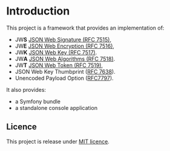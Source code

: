 # Introduction

This project is a framework that provides an implementation of:

* JW**S** [JSON Web Signature (RFC 7515)](https://tools.ietf.org/html/rfc7515),
* JW**E** [JSON Web Encryption (RFC 7516)](http://tools.ietf.org/html/rfc7516),
* JW**K** [JSON Web Key (RFC 7517)](http://tools.ietf.org/html/rfc7517).
* JW**A** [JSON Web Algorithms (RFC 7518)](http://tools.ietf.org/html/rfc7518).
* JW**T** [JSON Web Token (RFC 7519)](https://tools.ietf.org/html/rfc7519),
* JSON Web Key Thumbprint ([RFC 7638](https://tools.ietf.org/html/rfc7638)).
* Unencoded Payload Option ([RFC7797](https://tools.ietf.org/html/rfc7797)).

It also provides:

* a Symfony bundle
* a standalone console application

## Licence

This project is release under [MIT licence](https://github.com/web-token/jwt-framework/tree/846e8752fef1f7276488f52f80e69fcef54f8acc/LICENSE.md).
